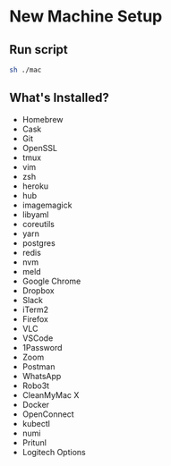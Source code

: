# New Machine Setup

## Run script

```sh
sh ./mac
```

## What's Installed?

- Homebrew
- Cask
- Git
- OpenSSL
- tmux
- vim
- zsh
- heroku
- hub
- imagemagick
- libyaml
- coreutils
- yarn
- postgres
- redis
- nvm
- meld
- Google Chrome
- Dropbox
- Slack
- iTerm2
- Firefox
- VLC
- VSCode
- 1Password
- Zoom
- Postman
- WhatsApp
- Robo3t
- CleanMyMac X
- Docker
- OpenConnect
- kubectl
- numi
- Pritunl
- Logitech Options

